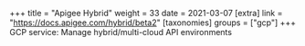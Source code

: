 +++
title = "Apigee Hybrid"
weight = 33
date = 2021-03-07
[extra]
link = "https://docs.apigee.com/hybrid/beta2"
[taxonomies]
groups = ["gcp"]
+++
GCP service: Manage hybrid/multi-cloud API environments

